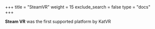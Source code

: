 +++
title = "SteamVR"
weight = 15
exclude_search = false
type = "docs"
+++

__Steam VR__ was the first supported platform by KatVR

